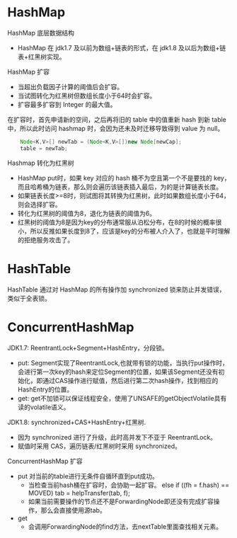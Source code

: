 # HashMap

HashMap 底层数据结构

- HashMap 在 jdk1.7 及以前为数组+链表的形式，在 jdk1.8 及以后为数组+链表+红黑树实现。

HashMap 扩容

- 当超出负载因子计算的阈值后会扩容。
- 当试图转化为红黑树但数组长度小于64时会扩容。
- 扩容最多扩容到 Integer 的最大值。

在扩容时，首先申请新的空间，之后再将旧的 table 中的值重新 hash 到新 table 中，所以此时访问 hashmap 时，会因为还未及时迁移导致得到 value 为 null。

```java
    Node<K,V>[] newTab = (Node<K,V>[])new Node[newCap];
    table = newTab;
```

Hashmap 转化为红黑树

- HashMap put时，如果 key 对应的 hash 桶不为空且第一个不是要找的 key，而且哈希桶为链表，那么则会遍历该链表插入最后，为的是计算链表长度。
- 如果链表长度>=8时，则试图将其转换为红黑树，此时如果数组长度小于64，则会选择扩容。
- 转化为红黑树的阈值为8，退化为链表的阈值为6。
- 红黑树的阈值为8是因为key的分布通常服从泊松分布，在8的时候的概率很小，所以反推如果长度到8了，应该是key的分布被人介入了，也就是平时理解的拒绝服务攻击了。

# HashTable

HashTable 通过对 HashMap 的所有操作加 synchronized 锁来防止并发错误，类似于全表锁。

# ConcurrentHashMap

JDK1.7: ReentrantLock+Segment+HashEntry，分段锁。

- put: Segment实现了ReentrantLock,也就带有锁的功能，当执行put操作时，会进行第一次key的hash来定位Segment的位置，如果该Segment还没有初始化，即通过CAS操作进行赋值，然后进行第二次hash操作，找到相应的HashEntry的位置。
- get: get不加锁可以保证线程安全，使用了UNSAFE的getObjectVolatile具有读的volatile语义。

JDK1.8: synchronized+CAS+HashEntry+红黑树.

- 因为 synchronized 进行了升级，此时高并发下不亚于 ReentrantLock。
- 赋值时采用 CAS，遍历链表/红黑树时采用 synchronized。

ConcurrentHashMap 扩容

- put 对当前的table进行无条件自循环直到put成功。
  - 当检查当前hash桶在扩容时，会协助一起扩容。  else if ((fh = f.hash) == MOVED) tab = helpTransfer(tab, f);
  - 如果当前需要操作的节点还不是ForwardingNode即还没有完成扩容操作，那么会直接使用源tab。
- get
  - 会调用ForwardingNode的find方法，去nextTable里面查找相关元素。
